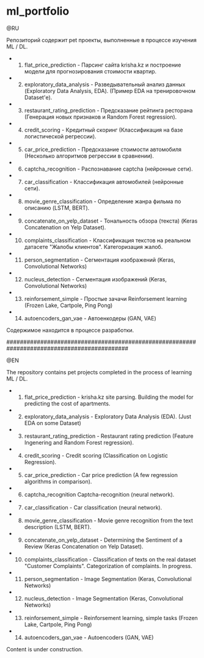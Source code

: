 # ml_portfolio

@RU

Репозиторий содержит pet проекты, выполненные в процессе изучения ML / DL.

- 1. flat_price_prediction - Парсинг сайта krisha.kz и построение модели для прогнозирования стоимости квартир.
- 2. exploratory_data_analysis - Разведывательный анализ данных (Exploratory Data Analysis, EDA). (Пример EDA на тренировочном Dataset'е).
- 3. restaurant_rating_prediction - Предсказание рейтинга ресторана (Генерация новых признаков и Random Forest regression).
- 4. сredit_scoring - Кредитный скоринг (Классификация на базе логистической регрессии).
- 5. car_price_prediction - Предсказание стоимости автомобиля (Несколько алгоритмов регрессии в сравнении).
- 6. captcha_recognition - Распознавание captcha (нейронные сети).
- 7. car_classification - Классификация автомобилей (нейронные сети).
- 8. movie_genre_classification - Определение жанра фильма по описанию (LSTM, BERT).
- 9. concatenate_on_yelp_dataset - Тональность обзора (текста) (Keras Concatenation on Yelp Dataset).
- 10. complaints_classification - Классификация текстов на реальном датасете "Жалобы клиентов". Категоризация жалоб.
- 11. person_segmentation - Сегментация изображений (Keras, Convolutional Networks)
- 12. nucleus_detection - Сегментация изображений (Keras, Convolutional Networks)
- 13. reinforsement_simple - Простые зачачи Reinforsement learning (Frozen Lake, Cartpole, Ping Pong)
- 14. autoencoders_gan_vae - Автоенкодеры (GAN, VAE)

Содержимое находится в процессе разработки.

############################################################################################

@EN

The repository contains pet projects completed in the process of learning ML / DL.

- 1. flat_price_prediction - krisha.kz site parsing. Building the model for predicting the cost of apartments.
- 2. exploratory_data_analysis - Exploratory Data Analysis (EDA). (Just EDA on some Dataset)
- 3. restaurant_rating_prediction - Restaurant rating prediction (Feature Ingenering and Random Forest regression).
- 4. сredit_scoring - Credit scoring (Classification on Logistic Regression).
- 5. car_price_prediction - Car price prediction (A few regression algorithms in comparison).
- 6. captcha_recognition Captcha-recognition (neural network).
- 7. car_classification - Car classification (neural network).
- 8. movie_genre_classification - Movie genre recognition from the text description (LSTM, BERT).
- 9. concatenate_on_yelp_dataset - Determining the Sentiment of a Review (Keras Concatenation on Yelp Dataset).
- 10. complaints_classification - Classification of texts on the real dataset "Customer Complaints". Categorization of complaints. In progress.
- 11. person_segmentation - Image Segmentation (Keras, Convolutional Networks)
- 12. nucleus_detection - Image Segmentation (Keras, Convolutional Networks)
- 13. reinforsement_simple - Reinforsement learning, simple tasks (Frozen Lake, Cartpole, Ping Pong)
- 14. autoencoders_gan_vae - Autoencoders (GAN, VAE)

Content is under construction.
